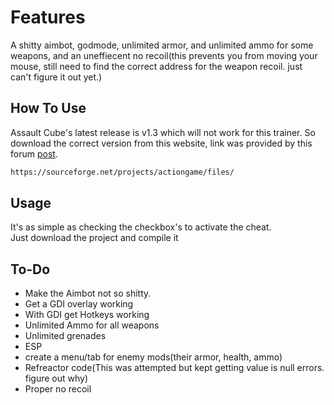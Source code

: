 # Features

A shitty aimbot, godmode, unlimited armor, and unlimited ammo for some weapons, and an uneffiecent no recoil(this prevents you from moving your mouse, still need to find the correct address for the weapon recoil. just can't figure it out yet.)

## How To Use
Assault Cube's latest release is v1.3 which will not work for this trainer. So download the correct version from this website, link was provided by this forum [post](https://forum.cubers.net/thread-3660.html).


```bash
https://sourceforge.net/projects/actiongame/files/
```

## Usage
It's as simple as checking the checkbox's to activate the cheat.  
Just download the project and compile it

## To-Do
- Make the Aimbot not so shitty.
- Get a GDI overlay working
- With GDI get Hotkeys working
- Unlimited Ammo for all weapons
- Unlimited grenades
- ESP
- create a menu/tab for enemy mods(their armor, health, ammo)
- Refreactor code(This was attempted but kept getting value is null errors. figure out why)
- Proper no recoil
